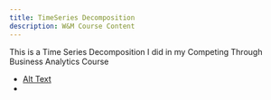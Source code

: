 ```yaml
---
title: TimeSeries Decomposition
description: W&M Course Content
---
```


This is a Time Series Decomposition I did in my Competing Through Business Analytics Course
- [Alt Text](TimeSeriesDecompAssignment.html)
-
